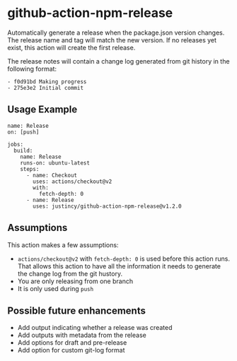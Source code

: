 # github-action-npm-release

Automatically generate a release when the package.json version changes. The release name and tag will match the new version. If no releases yet exist, this action will create the first release.

The release notes will contain a change log generated from git history in the following format:

```
- f0d91bd Making progress
- 275e3e2 Initial commit
```

## Usage Example

```
name: Release
on: [push]

jobs:
  build:
    name: Release
    runs-on: ubuntu-latest
    steps:
      - name: Checkout
        uses: actions/checkout@v2
        with:
          fetch-depth: 0
      - name: Release
        uses: justincy/github-action-npm-release@v1.2.0
```

## Assumptions

This action makes a few assumptions:

* `actions/checkout@v2` with `fetch-depth: 0` is used before this action runs. That allows this action to have all the information it needs to generate the change log from the git hustory.
* You are only releasing from one branch
* It is only used during `push`

## Possible future enhancements

* Add output indicating whether a release was created
* Add outputs with metadata from the release
* Add options for draft and pre-release
* Add option for custom git-log format
